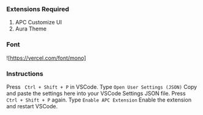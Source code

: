 ### Extensions Required

1. APC Customize UI
2. Aura Theme

### Font

![https://vercel.com/font/mono]

### Instructions

Press ` Ctrl + Shift + P` in VSCode.
Type `Open User Settings (JSON)`
Copy and paste the settings here into your VSCode Settings JSON file.
Press ` Ctrl + Shift + P` again.
Type `Enable APC Extension`
Enable the extension and restart VSCode.
